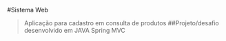 #Sistema Web
>Aplicação para cadastro em consulta de produtos
##Projeto/desafio desenvolvido em JAVA Spring MVC